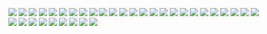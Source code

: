[![](StaxX_1942.png)](https://github.com/ivop/rc-archive/raw/master/StaxX/StaxX_1942.xex)
[![](StaxX_Antiriad.png)](https://github.com/ivop/rc-archive/raw/master/StaxX/StaxX_Antiriad.xex)
[![](StaxX_Barbarian2.png)](https://github.com/ivop/rc-archive/raw/master/StaxX/StaxX_Barbarian2.xex)
[![](StaxX_BlinkysScarySchool.png)](https://github.com/ivop/rc-archive/raw/master/StaxX/StaxX_BlinkysScarySchool.xex)
[![](StaxX_Cauldron.png)](https://github.com/ivop/rc-archive/raw/master/StaxX/StaxX_Cauldron.xex)
[![](StaxX_ChaseHQ.png)](https://github.com/ivop/rc-archive/raw/master/StaxX/StaxX_ChaseHQ.xex)
[![](StaxX_Commando.png)](https://github.com/ivop/rc-archive/raw/master/StaxX/StaxX_Commando.xex)
[![](StaxX_CupHead.png)](https://github.com/ivop/rc-archive/raw/master/StaxX/StaxX_CupHead.xex)
[![](StaxX_DOTC_Castle1.png)](https://github.com/ivop/rc-archive/raw/master/StaxX/StaxX_DOTC_Castle1.xex)
[![](StaxX_DOTC_Castle2.png)](https://github.com/ivop/rc-archive/raw/master/StaxX/StaxX_DOTC_Castle2.xex)
[![](StaxX_DOTC_Princess.png)](https://github.com/ivop/rc-archive/raw/master/StaxX/StaxX_DOTC_Princess.xex)
[![](StaxX_DOTC_Robin.png)](https://github.com/ivop/rc-archive/raw/master/StaxX/StaxX_DOTC_Robin.xex)
[![](StaxX_DOTC_tavern.png)](https://github.com/ivop/rc-archive/raw/master/StaxX/StaxX_DOTC_tavern.xex)
[![](StaxX_DOTC__Title.png)](https://github.com/ivop/rc-archive/raw/master/StaxX/StaxX_DOTC__Title.xex)
[![](StaxX_DOTC_Title.png)](https://github.com/ivop/rc-archive/raw/master/StaxX/StaxX_DOTC_Title.xex)
[![](StaxX_DOTC_Turnament8.png)](https://github.com/ivop/rc-archive/raw/master/StaxX/StaxX_DOTC_Turnament8.xex)
[![](StaxX_DOTC_Turnament.png)](https://github.com/ivop/rc-archive/raw/master/StaxX/StaxX_DOTC_Turnament.xex)
[![](StaxX_DropZone.png)](https://github.com/ivop/rc-archive/raw/master/StaxX/StaxX_DropZone.xex)
[![](StaxX_GnG.png)](https://github.com/ivop/rc-archive/raw/master/StaxX/StaxX_GnG.xex)
[![](StaxX_Nemesis.png)](https://github.com/ivop/rc-archive/raw/master/StaxX/StaxX_Nemesis.xex)
[![](StaxX_PhantomsOfTheAsteroid.png)](https://github.com/ivop/rc-archive/raw/master/StaxX/StaxX_PhantomsOfTheAsteroid.xex)
[![](StaxX_PinkPanther.png)](https://github.com/ivop/rc-archive/raw/master/StaxX/StaxX_PinkPanther.xex)
[![](StaxX_Rastan.png)](https://github.com/ivop/rc-archive/raw/master/StaxX/StaxX_Rastan.xex)
[![](StaxX_RiverRaid.png)](https://github.com/ivop/rc-archive/raw/master/StaxX/StaxX_RiverRaid.xex)
[![](StaxX_SidewinderII.png)](https://github.com/ivop/rc-archive/raw/master/StaxX/StaxX_SidewinderII.xex)
[![](StaxX_Silent%20Service.png)](https://github.com/ivop/rc-archive/raw/master/StaxX/StaxX_Silent%20Service.xex)
[![](StaxX_Speedball2.png)](https://github.com/ivop/rc-archive/raw/master/StaxX/StaxX_Speedball2.xex)
[![](StaxX_SpellBound.png)](https://github.com/ivop/rc-archive/raw/master/StaxX/StaxX_SpellBound.xex)
[![](StaxX_StarWars.png)](https://github.com/ivop/rc-archive/raw/master/StaxX/StaxX_StarWars.xex)
[![](StaxX_Tombstones.png)](https://github.com/ivop/rc-archive/raw/master/StaxX/StaxX_Tombstones.xex)
[![](StaxX_Untouchables.png)](https://github.com/ivop/rc-archive/raw/master/StaxX/StaxX_Untouchables.xex)
[![](StaxX_Warhawk.png)](https://github.com/ivop/rc-archive/raw/master/StaxX/StaxX_Warhawk.xex)
[![](StaxX_Yogi.png)](https://github.com/ivop/rc-archive/raw/master/StaxX/StaxX_Yogi.xex)
[![](StaxX_Zorro.png)](https://github.com/ivop/rc-archive/raw/master/StaxX/StaxX_Zorro.xex)
